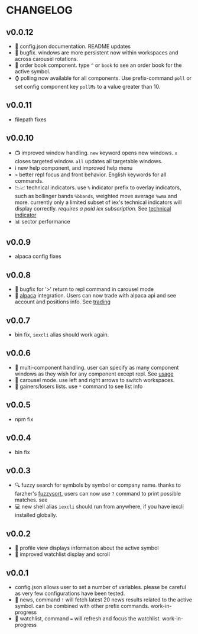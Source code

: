 # CHANGELOG

## v0.0.12
- 📖 config.json documentation. README updates
- 🐛 bugfix. windows are more persistent now within workspaces and across
    carousel rotations.
- 🌈 order book component. type `^` or `book` to see an order book for the
    active symbol.
- ⌚ polling now available for all components. Use prefix-command `poll` or
    set config component key `pollMs` to a value greater than 10.

## v0.0.11
- filepath fixes

## v0.0.10
- 📺 improved window handling. `new` keyword opens new windows. `x`
    closes targeted window. `all` updates all targetable windows.
- ℹ new help component, and improved help menu
- `>` better repl focus and front behavior. English keywords for all commands.
- 📉📈 technical indicators. use `%` indicator prefix to
    overlay indicators, such as bollinger bands `%bbands`, weighted move
    average `%wma` and more. currently only a limited subset of iex's
    technical indicators will display correctly. _requires a paid iex
    subscription._ See [technical indicator](./README.md#technical-indicator)
- 📊 sector performance

## v0.0.9
- alpaca config fixes

## v0.0.8
- 🐛 bugfix for '>' return to repl command in carousel mode
- 🐴 [alpaca](https://alpaca.markets/) integration. Users can now trade with
    alpaca api and see account and positions info. See
    [trading](./README.md/#trading)

## v0.0.7
- bin fix, `iexcli` alias should work again.

## v0.0.6
- 💠 multi-component handling. user can specify as many component windows as
    they wish for any component except repl. See [usage](./README.md#usage)
- 🎠 carousel mode. use left and right arrows to switch workspaces.
- 📜 gainers/losers lists. use `*` command to see list info


## v0.0.5
- npm fix

## v0.0.4
- bin fix

## v0.0.3
- 🔍 fuzzy search for symbols by symbol or company name. thanks to farzher's
   [fuzzysort](https://github.com/farzher/fuzzysort), users can now use `?`
  command to print possible matches. see [](#fuzzysort)
- 💻 new shell alias `iexcli` should run from anywhere, if you have iexcli
     installed globally.

## v0.0.2
- 📖 profile view displays information about the active symbol
- 📔 improved watchlist display and scroll

## v0.0.1
- config.json allows user to set a number of variables. please be careful as
    very few configurations have been tested.
- 📰 news, command `!` will fetch latest 20 news results related to the active
    symbol. can be combined with other prefix commands. work-in-progress
- 📔 watchlist, command `=` will refresh and focus the watchlist.
    work-in-progress
